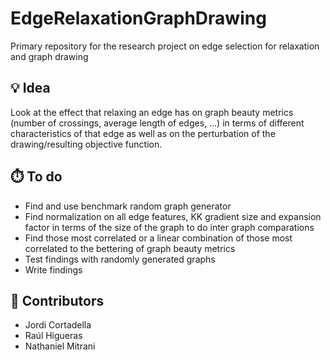 # EdgeRelaxationGraphDrawing
Primary repository for the research project on edge selection for relaxation and graph drawing

## 💡 Idea 
Look at the effect that relaxing an edge has on graph beauty metrics (number of crossings, average length of edges, ...) in terms of different characteristics of that edge as well as on the perturbation of the drawing/resulting objective function.

## ⏱️ To do
- Find and use benchmark random graph generator
- Find normalization on all edge features, KK gradient size and expansion factor in terms of the size of the graph to do inter graph comparations
- Find those most correlated or a linear combination of those most correlated to the bettering of graph beauty metrics
- Test findings with randomly generated graphs
- Write findings

## 👥 Contributors 
- Jordi Cortadella
- Raúl Higueras
- Nathaniel Mitrani
